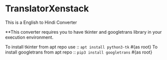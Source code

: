 # TranslatorXenstack
This is a English to Hindi Converter


**This converter requires you to have tkinter and googletrans library in your execution environment.

To install tkinter from apt repo use  :: `apt install python3-tk`   #{as root}
To install googletrans from apt repo  :: `pip3 install googletrans` #{as root}

